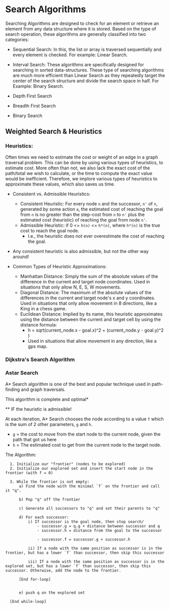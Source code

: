 # Search Algorithms

Searching Algorithms are designed to check for an element or retrieve an element from any data structure where it is stored. Based on the type of search operation, these algorithms are generally classified into two categories:

- Sequential Search: In this, the list or array is traversed sequentially and every element is checked. For example: Linear Search.
- Interval Search: These algorithms are specifically designed for searching in sorted data-structures. These type of searching algorithms are much more efficient than Linear Search as they repeatedly target the center of the search structure and divide the search space in half. For Example: Binary Search.



- Depth First Search

- Breadth First Search

- Binary Search

## Weighted Search & Heuristics

### Heuristics:
Often times we need to estimate the cost or weight of an edge in a graph traversal problem. This can be done by using various types of heuristics, to estimate cost. More often than not, we also lack the exact cost of the path/total we wish to calculate, or the time to compute the exact value would be inefficient. Therefore, we implore various types of heuristics to approximate these values, which also saves us time. 

- Consistent vs. Admissible Heuristics:
  - Consistent Heuristic: For every node `n` and the successor, `n'` of `n`, generated by some action `a`, the estimated cost of reaching the goal from `n` is no greater than the step-cost from `n` to `n'` plus the estimated cost (heuristic) of reaching the goal from node `n'`.
  - Admissible Heuristic: if 0 <= `h(n)` <= `h*(n)`, where `h*(n)` is the true cost to reach the goal node. 
    - I.e., the heuristic does not ever overestimate the cost of reaching the goal.

- Any consistent heuristic is also admissible, but not the other way around!

- Common Types of Heuristic Approximations:
  - Manhattan Distance: Simply the sum of the absolute values of the difference in the current and target node coordinates. Used in situations that only allow N, E, S, W movements.
  - Diagonal Distance: The maximum of the absolute values of the differences in the current and target node's x and y coordinates. Used in situations that only allow movement in 8 directions, like a King in a chess game.
  - Euclidean Distance: Implied by its name, this heuristic approximates using the distance between the current and target cell by using the distance formula:
    - h = sqrt(current_node.x - goal.x)^2 + (current_node.y - goal.y)^2 )
    - Used in situations that allow movement in any direction, like a gps map.

### Dijkstra's Search Algorithm

### Astar Search
 
A* Search algorithm is one of the best and popular technique used in path-finding and graph traversals.

This algorithm is complete and optimal*
 
** IF the heuristic is admissible!

At each iteration, A* Search chooses the node according to a value `f` which is the sum of 2 other parameters, `g` and `h`. 
  - `g` = the cost to move from the start node to the current node, given the path that got us here
  - `h` = The estimated cost to get from the current node to the target node.

The Algorithm:
```
  1. Initialize our "frontier" (nodes to be explored)
  2. Initialize our explored set and insert the start node in the frontier (with f = 0)
  
  3. While the frontier is not empty:
      a) Find the node with the minimal `f` on the frontier and call it "q".
      
      b) Pop "q" off the frontier
      
      c) Generate all successors to "q" and set their parents to "q"
      
      d) For each successor: 
          i) If successor is the goal node, then stop search/
              - successor.g = q.g + distance between successor and q
              - successor.h = distance from the goal to the successor
              
              - successor.f = successor.g + successor.h
              
          ii) If a node with the same position as successor is in the frontier, but has a lower `f` than successor, then skip this successor
          
          iii) If a node with the same position as successor is in the explored set, but has a lower `f` than successor, then skip this successor. Otherwise, add the node to the frontier.
          
      [End for-loop]
      
       
      e) push q on the explored set
      
  [End while-loop]
```

